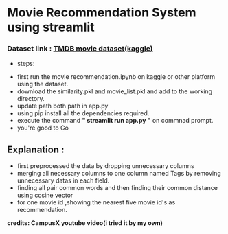 # Movie Recommendation System using streamlit

### Dataset link : [TMDB movie dataset(kaggle)](https://www.kaggle.com/datasets/tmdb/tmdb-movie-metadata)

- steps:

* first run the movie recommendation.ipynb on kaggle or other platform using the dataset.<br>
* download the similarity.pkl and movie_list.pkl and add to the working directory.<br>
* update path both path in app.py<br>
* using pip install all the dependencies required.<br>
* execute the command <b>" streamlit run app.py "</b> on commnad prompt.<br>
* you're good to Go

## Explanation :

- first preprocessed the data by dropping unnecessary columns
- merging all necessary columns to one column named Tags by removing unnecessary datas in each field.
- finding all pair common words and then finding their common distance using cosine vector
- for one movie id ,showing the nearest five movie id's as recommendation.

<b>credits: CampusX youtube video(i tried it by my own)</b>
